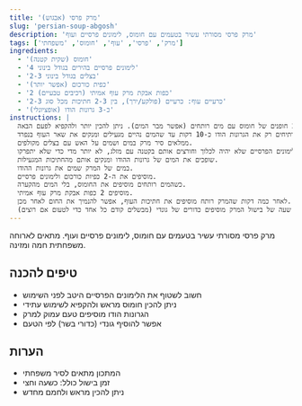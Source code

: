 ```yaml
---
title: 'מרק פרסי (אבגוש)'
slug: 'persian-soup-abgosh'
description: 'מרק פרסי מסורתי עשיר בטעמים עם חומוס, לימונים פרסיים ועוף'
tags: ['מרק', 'פרסי', 'עוף', 'חומוס', 'משפחתי']
ingredients:
  - 'חומוס (שקית קטנה)'
  - '4 לימונים פרסיים בהירים בגודל בינוני'
  - '2-3 בצלים בגודל בינוני'
  - 'כפית כורכום (אפשר יותר)'
  - '2 כפות אבקת מרק עוף אמיתי (רכיבים טבעיים)'
  - '2-3 כרעיים עוף: כרעיים (פולקע/ירך), בין 2-3 חתיכות מכל סוג'
  - 'כ-3 גרונות הודו (אופציונלי)'
instructions: |
  שמים בקערה 2 חופנים של חומוס עם מים רותחים (אפשר מבר המים). ניתן להכין יותר ולהקפיא לפעם הבאה.
  בסיר נפרד קטן, מרתיחים רק את הגרונות הודו כ-10 דקות עד שהמים נהיים מגעילים ומנקים את שאר העוף בנפרד.
  ממלאים סיר מרק במים ושמים על האש עם בצלים מקולפים.
  שוטפים את הלימונים הפרסיים שלא יהיה לכלוך וחורצים אותם בקטנה עם מזלג, לא יותר מדי כדי שלא יתפרקו.
  שופכים את המים של גרונות ההודו ומנקים אותם מהחתיכות המגעילות.
  במים של המרק שמים את גרונות ההודו.
  מוסיפים את ה-2 כפיות כורכום ולימונים פרסיים.
  כשהמים רותחים מוסיפים את החומוס, בלי המים מהקערה.
  מוסיפים 2 כפות אבקת מרק עוף אמיתי.
  לאחר כמה דקות שהמרק רותח מוסיפים את חתיכות העוף, אפשר להנמיך את החום לאחר מכן.
  אם יש תערובת גונדי אז לאחר שעה של בישול המרק מוסיפים כדורים של גונדי (מבשלים קודם כל אחד כדי לטעום אם רוצים).
---
```


מרק פרסי מסורתי עשיר בטעמים עם חומוס, לימונים פרסיים ועוף. מתאים לארוחה משפחתית חמה ומזינה.

## טיפים להכנה

- חשוב לשטוף את הלימונים הפרסיים היטב לפני השימוש
- ניתן להכין חומוס מראש ולהקפיא לשימוש עתידי
- הגרונות הודו מוסיפים טעם עמוק למרק
- אפשר להוסיף גונדי (כדורי בשר) לפי הטעם

## הערות

- המתכון מתאים לסיר משפחתי
- זמן בישול כולל: כשעה וחצי
- ניתן להכין מראש ולחמם מחדש
